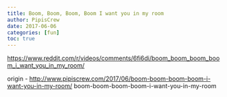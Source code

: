 ```yaml
---
title: Boom, Boom, Boom, Boom I want you in my room
author: PipisCrew
date: 2017-06-06
categories: [fun]
toc: true
---
```


https://www.reddit.com/r/videos/comments/6fi6di/boom_boom_boom_boom_i_want_you_in_my_room/

origin - http://www.pipiscrew.com/2017/06/boom-boom-boom-boom-i-want-you-in-my-room/ boom-boom-boom-boom-i-want-you-in-my-room